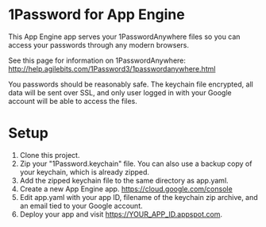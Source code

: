 1Password for App Engine
========================

This App Engine app serves your 1PasswordAnywhere files so you can access your passwords through any modern browsers. 

See this page for information on 1PasswordAnywhere:
http://help.agilebits.com/1Password3/1passwordanywhere.html

You passwords should be reasonably safe. The keychain file encrypted, all data will be sent over SSL, and only user logged in with your Google account will be able to access the files.

Setup
=====
1. Clone this project.
1. Zip your "1Password.keychain" file. You can also use a backup copy of your keychain, which is already zipped.
1. Add the zipped keychain file to the same directory as app.yaml.
1. Create a new App Engine app. https://cloud.google.com/console
1. Edit app.yaml with your app ID, filename of the keychain zip archive, and an email tied to your Google account.
1. Deploy your app and visit https://YOUR_APP_ID.appspot.com.
